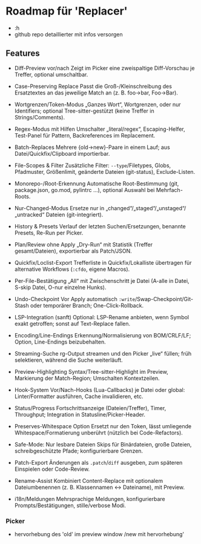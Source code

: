 # Roadmap für 'Replacer'

- :h
- github repo detaillierter mit infos versorgen

## Features

* Diff-Preview vor/nach
  Zeigt im Picker eine zweispaltige Diff-Vorschau je Treffer, optional umschaltbar.

* Case-Preserving Replace
  Passt die Groß-/Kleinschreibung des Ersatztextes an das jeweilige Match an (z. B. foo→bar, Foo→Bar).

* Wortgrenzen/Token-Modus
  „Ganzes Wort“, Wortgrenzen, oder nur Identifiers; optional Tree-sitter-gestützt (keine Treffer in Strings/Comments).

* Regex-Modus mit Hilfen
  Umschalter „literal/regex“, Escaping-Helfer, Test-Panel für Pattern, Backreferences im Replacement.

* Batch-Replaces
  Mehrere {old→new}-Paare in einem Lauf; aus Datei/Quickfix/Clipboard importierbar.

* File-Scopes & Filter
  Zusätzliche Filter: `--type`/Filetypes, Globs, Pfadmuster, Größenlimit, geänderte Dateien (git-status), Exclude-Listen.

* Monorepo-/Root-Erkennung
  Automatische Root-Bestimmung (git, package.json, go.mod, pylintrc …), optional Auswahl bei Mehrfach-Roots.

* Nur-Changed-Modus
  Ersetze nur in „changed“/„staged“/„unstaged“/„untracked“ Dateien (git-integriert).

* History & Presets
  Verlauf der letzten Suchen/Ersetzungen, benannte Presets, Re-Run per Picker.

* Plan/Review ohne Apply
  „Dry-Run“ mit Statistik (Treffer gesamt/Dateien), exportierbar als Patch/JSON.

* Quickfix/Loclist-Export
  Trefferliste in Quickfix/Lokalliste übertragen für alternative Workflows (`:cfdo`, eigene Macros).

* Per-File-Bestätigung
  „All“ mit Zwischenschritt je Datei (A-alle in Datei, S-skip Datei, O-nur einzelne Hunks).

* Undo-Checkpoint
  Vor Apply automatisch `:write`/Swap-Checkpoint/Git-Stash oder temporärer Branch; One-Click-Rollback.

* LSP-Integration (sanft)
  Optional: LSP-Rename anbieten, wenn Symbol exakt getroffen; sonst auf Text-Replace fallen.

* Encoding/Line-Endings
  Erkennung/Normalisierung von BOM/CRLF/LF; Option, Line-Endings beizubehalten.

* Streaming-Suche
  rg-Output streamen und den Picker „live“ füllen; früh selektieren, während die Suche weiterläuft.

* Preview-Highlighting
  Syntax/Tree-sitter-Highlight im Preview, Markierung der Match-Region; Umschalten Kontextzeilen.

* Hook-System
  Vor/Nach-Hooks (Lua-Callbacks) je Datei oder global: Linter/Formatter ausführen, Cache invalidieren, etc.

* Status/Progress
  Fortschrittsanzeige (Dateien/Treffer), Timer, Throughput; Integration in Statusline/Picker-Header.

* Preserves-Whitespace Option
  Ersetzt nur den Token, lässt umliegende Whitespace/Formatierung unberührt (nützlich bei Code-Refactors).

* Safe-Mode: Nur lesbare Dateien
  Skips für Binärdateien, große Dateien, schreibgeschützte Pfade; konfigurierbare Grenzen.

* Patch-Export
  Änderungen als `.patch`/`diff` ausgeben, zum späteren Einspielen oder Code-Review.

* Rename-Assist
  Kombiniert Content-Replace mit optionalem Dateiumbenennen (z. B. Klassennamen ↔ Dateiname), mit Preview.

* i18n/Meldungen
  Mehrsprachige Meldungen, konfigurierbare Prompts/Bestätigungen, stille/verbose Modi.

### Picker

- hervorhebung des 'old' im preview window /new mit hervorhebung'

